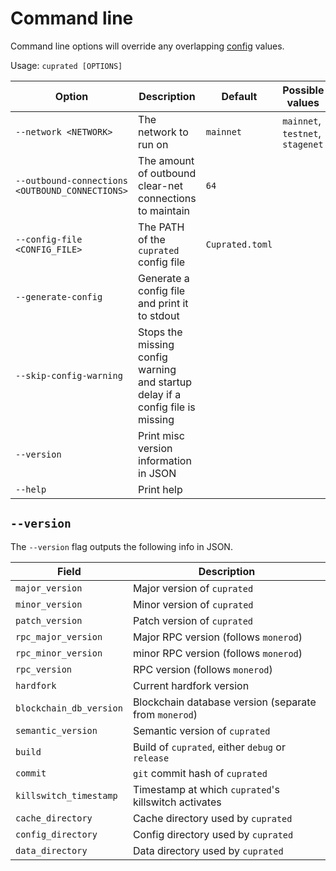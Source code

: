 # Command line

Command line options will override any overlapping [config](./config.md) values.

Usage: `cuprated [OPTIONS]`

<!-- TODO: automate the generation of the below table from `./cuprated --help` -->

| Option | Description | Default | Possible values |
|--------|-------------|---------|-----------------|
| `--network <NETWORK>` | The network to run on | `mainnet` | `mainnet`, `testnet`, `stagenet`
| `--outbound-connections <OUTBOUND_CONNECTIONS>` | The amount of outbound clear-net connections to maintain | `64` |
| `--config-file <CONFIG_FILE>` | The PATH of the `cuprated` config file | `Cuprated.toml` |
| `--generate-config` | Generate a config file and print it to stdout | |
| `--skip-config-warning` | Stops the missing config warning and startup delay if a config file is missing | |
| `--version` | Print misc version information in JSON | |
| `--help` | Print help | |

## `--version`
The `--version` flag outputs the following info in JSON.

| Field                   | Description |
|-------------------------|-------------|
| `major_version`         | Major version of `cuprated`                           |
| `minor_version`         | Minor version of `cuprated`                           |
| `patch_version`         | Patch version of `cuprated`                           |
| `rpc_major_version`     | Major RPC version (follows `monerod`)                 |
| `rpc_minor_version`     | minor RPC version (follows `monerod`)                 |
| `rpc_version`           | RPC version (follows `monerod`)                       |
| `hardfork`              | Current hardfork version                              |
| `blockchain_db_version` | Blockchain database version (separate from `monerod`) |
| `semantic_version`      | Semantic version of `cuprated`                        |
| `build`                 | Build of `cuprated`, either `debug` or `release`      |
| `commit`                | `git` commit hash of `cuprated`                       |
| `killswitch_timestamp`  | Timestamp at which `cuprated`'s killswitch activates  |
| `cache_directory`       | Cache directory used by `cuprated`                    |
| `config_directory`      | Config directory used by `cuprated`                   |
| `data_directory`        | Data directory used by `cuprated`                     |